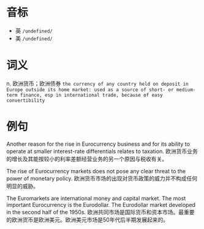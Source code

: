 # 音标

- 英 `/undefined/`
- 美 `/undefined/`

# 词义

n. 欧洲货币；欧洲债券
`the currency of any country held on deposit in Europe outside its home market: used as a source of short- or medium-term finance, esp in international trade, because of easy convertibility `

# 例句

Another reason for the rise in Eurocurrency business and for its ability to operate at smaller interest-rate differentials relates to taxation.
欧洲货币业务的增长及其能按较小的利率差额经营业务的另一个原因与税收有关。

The rise of Eurocurrency markets does not pose any clear threat to the power of monetary policy.
欧洲货币市场的出现对货币政策的威力并不构成任何明显的威胁。

The Euromarkets are international money and capital market. The most important Eurocurrency is the Eurodollar. The Eurodollar market developed in the second half of the 1950s.
欧洲共同市场是国际货币和资本市场。最重要的欧洲货币是欧洲美元。欧洲美元市场是50年代后半期发展起来的。


